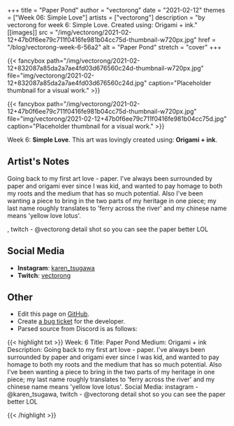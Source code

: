 +++
title =       "Paper Pond"
author =      "vectorong"
date =        "2021-02-12"
themes =      ["Week 06: Simple Love"]
artists =     ["vectorong"]
description = "by vectorong for week 6: Simple Love. Created using: Origami + ink."
[[images]]
              src = "/img/vectorong/2021-02-12+47b0f6ee79c711f0416fe981b04cc75d-thumbnail-w720px.jpg"
              href = "/blog/vectorong-week-6-56a2"
              alt = "Paper Pond"
              stretch = "cover"
+++


{{< fancybox path="/img/vectorong/2021-02-12+832087a85da2a7ae4fd03d676560c24d-thumbnail-w720px.jpg" file="img/vectorong/2021-02-12+832087a85da2a7ae4fd03d676560c24d.jpg" caption="Placeholder thumbnail for a visual work." >}}

{{< fancybox path="/img/vectorong/2021-02-12+47b0f6ee79c711f0416fe981b04cc75d-thumbnail-w720px.jpg" file="img/vectorong/2021-02-12+47b0f6ee79c711f0416fe981b04cc75d.jpg" caption="Placeholder thumbnail for a visual work." >}}


Week 6: **Simple Love**. This art was lovingly created using: **Origami + ink**.

## Artist's Notes

Going back to my first art love - paper. I've always been surrounded by paper and origami ever since I was kid, and wanted to pay homage to both my roots and the medium that has so much potential. Also I've been wanting a piece to bring in the two parts of my heritage in one piece; my last name roughly translates to 'ferry across the river' and my chinese name means 'yellow love lotus'.

, twitch - @vectorong
detail shot so you can see the paper better LOL

## Social Media

- **Instagram**: <a href='https://instagram.com/karen_tsugawa' target='_blank'>karen_tsugawa</a>
- **Twitch**: <a href='https://twitch.tv/vectorong' target='_blank'>vectorong</a>

## Other

- Edit this page on [GitHub](https://github.com/teaminkling/web-refresh/edit/main/content/blog/vectorong-week-6-56a2.md).
- Create [a bug ticket](https://github.com/teaminkling/web-refresh/issues/new?assignees=&labels=bug&template=problem-report.md&title=) for the developer.
- Parsed source from Discord is as follows:

{{< highlight txt >}}
Week: 6
Title: Paper Pond
Medium: Origami + ink
Description: Going back to my first art love - paper. I've always been surrounded by paper and origami ever since I was kid, and wanted to pay homage to both my roots and the medium that has so much potential. Also I've been wanting a piece to bring in the two parts of my heritage in one piece; my last name roughly translates to 'ferry across the river' and my chinese name means 'yellow love lotus'.
Social Media: instagram - @karen_tsugawa, twitch - @vectorong
detail shot so you can see the paper better LOL

{{< /highlight >}}